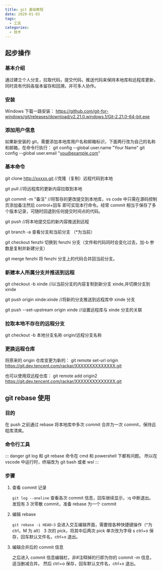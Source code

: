 ```yaml
---
title: git 基础教程
date: 2020-01-03
tags:
  - 工具
categories:
  - 技术
---
```


## 起步操作

### 基本介绍

通过建立个人分支，拉取代码，提交代码，推送代码来保持本地库和远程库更新，同时具有代码各版本留存和回溯，并可多人协作。

### 安装

Windows 下载一路安装：
https://github.com/git-for-windows/git/releases/download/v2.21.0.windows.1/Git-2.21.0-64-bit.exe

### 添加用户信息

如果新安装的 git，需要添加本地库用户名和邮箱标识，下面两行改为自己的名称和邮箱，在命令行执行：
git config --global user.name "Your Name"
git config --global user.email "you@example.com"

### 基本命令

git clone http://xxxxx.git //克隆（复制）远程代码到本地

git pull //将远程库的更新内容拉取到本地

git commit -m "备注" //将暂存的更改提交到本地库，vs code 中只需在源码控制页添加备注然后 control+回车 即可实现本行命令。经常 commit 相当于保存了多个版本记录，可随时回退到任何提交时间点的代码。

git push //将本地提交后的新内容推送到远程

git branch -a 查看分支和当前分支 （\*为当前）

git checkout fenzhi 切换到 fenzhi 分支（文件和代码同时会变化过去，加-b 参数是复制并新建分支）

git merge fenzhi 将 fenzhi 分支上的代码合并回当前分支。

### 新建本人所属分支并推送到远程

git checkout -b xinde //以当前分支的内容复制到新分支 xinde,并切换分支到 xinde

git push origin xinde:xinde //将新的分支推送到远程库中 xinde 分支

git push --set-upstream origin xinde //设置远程库与 xinde 分支的关联

### 拉取本地不存在的远程分支

git checkout -b 本地分支名称 origin/远程分支名称

### 更换远程仓库

将原来的 origin 仓库变更为新的：
git remote set-url origin https://git.dev.tencent.com/rackar/XXXXXXXXXXXXXX.git

也可以使用双远程仓库：
git remote add origin2 https://git.dev.tencent.com/rackar/XXXXXXXXXXXXXX.git

## git rebase 使用

### 目的

在 push 之前通过 rebase 将本地库中多次 commit 合并为一次 commit，保持远程库清爽。

### 命令行工具

::: danger
git log 和 git rebase 命令在 cmd 和 powershell 下都有问题。
所以在 vscode 中运行时，终端改为 git bash 或者 wsl
:::

### 步骤

1. 查看 commit 记录

   `git log --oneline`
   查看各次 commit 信息，回车继续显示，:q 中断退出。
   发现有 3 次零散 commit，准备 rebase 为一个 commit

2. 编辑 rebase

   `git rebase -i HEAD~3`
   会进入交互编辑界面，需要按各种快捷键操作（^为 ctrl，M 为 alt）
   3 次的 pick，将其中后两次 pick 单次改为字母 s
   ctrl+o 保存，回车默认文件名，ctrl+x 退出。

3. 编辑合并后的 commit 信息

   之后进入 commit 信息编辑栏，非#注释掉的行即为你的 commit -m 信息，适当删减合并。
   然后 ctrl+o 保存，回车默认文件名，ctrl+x 退出。
